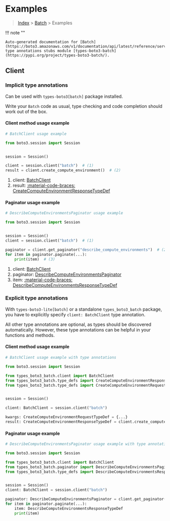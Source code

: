 # Examples

> [Index](../README.md) > [Batch](./README.md) > Examples

!!! note ""

    Auto-generated documentation for [Batch](https://boto3.amazonaws.com/v1/documentation/api/latest/reference/services/batch.html#batch)
    type annotations stubs module [types-boto3-batch](https://pypi.org/project/types-boto3-batch/).

## Client

### Implicit type annotations

Can be used with `types-boto3[batch]` package installed.

Write your `Batch` code as usual,
type checking and code completion should work out of the box.


#### Client method usage example

```python
# BatchClient usage example

from boto3.session import Session


session = Session()

client = session.client("batch")  # (1)
result = client.create_compute_environment()  # (2)
```

1. client: [BatchClient](./client.md)
2. result: [:material-code-braces: CreateComputeEnvironmentResponseTypeDef](./type_defs.md#createcomputeenvironmentresponsetypedef)



#### Paginator usage example

```python
# DescribeComputeEnvironmentsPaginator usage example

from boto3.session import Session


session = Session()
client = session.client("batch")  # (1)

paginator = client.get_paginator("describe_compute_environments")  # (2)
for item in paginator.paginate(...):
    print(item)  # (3)
```

1. client: [BatchClient](./client.md)
2. paginator: [DescribeComputeEnvironmentsPaginator](./paginators.md#describecomputeenvironmentspaginator)
3. item: [:material-code-braces: DescribeComputeEnvironmentsResponseTypeDef](./type_defs.md#describecomputeenvironmentsresponsetypedef)




### Explicit type annotations

With `types-boto3-lite[batch]`
or a standalone `types_boto3_batch` package, you have to explicitly specify `client: BatchClient` type annotation.

All other type annotations are optional, as types should be discovered automatically.
However, these type annotations can be helpful in your functions and methods.


#### Client method usage example

```python
# BatchClient usage example with type annotations

from boto3.session import Session

from types_boto3_batch.client import BatchClient
from types_boto3_batch.type_defs import CreateComputeEnvironmentResponseTypeDef
from types_boto3_batch.type_defs import CreateComputeEnvironmentRequestTypeDef


session = Session()

client: BatchClient = session.client("batch")

kwargs: CreateComputeEnvironmentRequestTypeDef = {...}
result: CreateComputeEnvironmentResponseTypeDef = client.create_compute_environment(**kwargs)
```



#### Paginator usage example

```python
# DescribeComputeEnvironmentsPaginator usage example with type annotations

from boto3.session import Session

from types_boto3_batch.client import BatchClient
from types_boto3_batch.paginator import DescribeComputeEnvironmentsPaginator
from types_boto3_batch.type_defs import DescribeComputeEnvironmentsResponseTypeDef


session = Session()
client: BatchClient = session.client("batch")

paginator: DescribeComputeEnvironmentsPaginator = client.get_paginator("describe_compute_environments")
for item in paginator.paginate(...):
    item: DescribeComputeEnvironmentsResponseTypeDef
    print(item)
```




